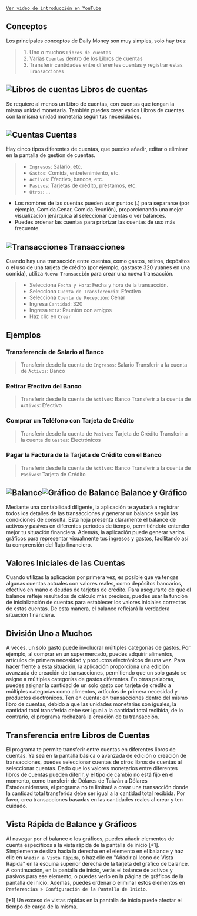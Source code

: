 [`Ver video de introducción en YouTube`](https://youtu.be/uN3GkA_Afuw)

## Conceptos

Los principales conceptos de Daily Money son muy simples, solo hay tres:

> 1. Uno o muchos `Libros de cuentas`
> 2. Varias `Cuentas` dentro de los Libros de cuentas
> 3. Transferir cantidades entre diferentes cuentas y registrar estas `Transacciones`

## ![Libros de cuentas](icon:///notebook-multiple) Libros de cuentas

Se requiere al menos un Libro de cuentas, con cuentas que tengan la misma unidad monetaria. También puedes crear varios Libros de cuentas con la misma unidad monetaria según tus necesidades.

## ![Cuentas](icon:///bookmark-multiple) Cuentas

Hay cinco tipos diferentes de cuentas, que puedes añadir, editar o eliminar en la pantalla de gestión de cuentas.

> - `Ingresos`: Salario, etc.
> - `Gastos`: Comida, entretenimiento, etc.
> - `Activos`: Efectivo, bancos, etc.
> - `Pasivos`: Tarjetas de crédito, préstamos, etc.
> - `Otros`: ...

* Los nombres de las cuentas pueden usar puntos (.) para separarse (por ejemplo, Comida.Cenar, Comida.Reunión), proporcionando una mejor visualización jerárquica al seleccionar cuentas o ver balances.
* Puedes ordenar las cuentas para priorizar las cuentas de uso más frecuente.

## ![Transacciones](icon:///receipt) Transacciones 

Cuando hay una transacción entre cuentas, como gastos, retiros, depósitos o el uso de una tarjeta de crédito (por ejemplo, gastaste 320 yuanes en una comida), utiliza `Nueva Transacción` para crear una nueva transacción.
> - Selecciona `Fecha y Hora`: Fecha y hora de la transacción.
> - Selecciona `Cuenta de Transferencia`: Efectivo
> - Selecciona `Cuenta de Recepción`: Cenar
> - Ingresa `Cantidad`: 320
> - Ingresa `Nota`: Reunión con amigos
> - Haz clic en `Crear`

## Ejemplos

### Transferencia de Salario al Banco

> Transferir desde la cuenta de `Ingresos`: Salario
> Transferir a la cuenta de `Activos`: Banco

### Retirar Efectivo del Banco

> Transferir desde la cuenta de `Activos`: Banco
> Transferir a la cuenta de `Activos`: Efectivo

### Comprar un Teléfono con Tarjeta de Crédito

> Transferir desde la cuenta de `Pasivos`: Tarjeta de Crédito
> Transferir a la cuenta de `Gastos`: Electrónicos

### Pagar la Factura de la Tarjeta de Crédito con el Banco

> Transferir desde la cuenta de `Activos`: Banco 
> Transferir a la cuenta de `Pasivos`: Tarjeta de Crédito

## ![Balance](icon:///scale-balance)![Gráfico de Balance](icon:///chart-pie) Balance y Gráfico

Mediante una contabilidad diligente, la aplicación te ayudará a registrar todos los detalles de las transacciones y generar un balance según las condiciones de consulta. Esta hoja presenta claramente el balance de activos y pasivos en diferentes períodos de tiempo, permitiéndote entender mejor tu situación financiera. Además, la aplicación puede generar varios gráficos para representar visualmente tus ingresos y gastos, facilitando así tu comprensión del flujo financiero.

## Valores Iniciales de las Cuentas

Cuando utilizas la aplicación por primera vez, es posible que ya tengas algunas cuentas actuales con valores reales, como depósitos bancarios, efectivo en mano o deudas de tarjetas de crédito. Para asegurarte de que el balance refleje resultados de cálculo más precisos, puedes usar la función de inicialización de cuentas para establecer los valores iniciales correctos de estas cuentas. De esta manera, el balance reflejará la verdadera situación financiera.

## División Uno a Muchos

A veces, un solo gasto puede involucrar múltiples categorías de gastos. Por ejemplo, al comprar en un supermercado, puedes adquirir alimentos, artículos de primera necesidad y productos electrónicos de una vez. Para hacer frente a esta situación, la aplicación proporciona una edición avanzada de creación de transacciones, permitiendo que un solo gasto se asigne a múltiples categorías de gastos diferentes. En otras palabras, puedes asignar la cantidad de un solo gasto con tarjeta de crédito a múltiples categorías como alimentos, artículos de primera necesidad y productos electrónicos. Ten en cuenta: en transacciones dentro del mismo libro de cuentas, debido a que las unidades monetarias son iguales, la cantidad total transferida debe ser igual a la cantidad total recibida, de lo contrario, el programa rechazará la creación de tu transacción.

## Transferencia entre Libros de Cuentas

El programa te permite transferir entre cuentas en diferentes libros de cuentas. Ya sea en la pantalla básica o avanzada de edición o creación de transacciones, puedes seleccionar cuentas de otros libros de cuentas al seleccionar cuentas. Dado que los valores monetarios entre diferentes libros de cuentas pueden diferir, y el tipo de cambio no está fijo en el momento, como transferir de Dólares de Taiwán a Dólares Estadounidenses, el programa no te limitará a crear una transacción donde la cantidad total transferida debe ser igual a la cantidad total recibida. Por favor, crea transacciones basadas en las cantidades reales al crear y ten cuidado.

## Vista Rápida de Balance y Gráficos

Al navegar por el balance o los gráficos, puedes añadir elementos de cuenta específicos a la vista rápida de la pantalla de inicio [*1]. Simplemente desliza hacia la derecha en el elemento en el balance y haz clic en `Añadir a Vista Rápida`, o haz clic en "Añadir al Icono de Vista Rápida" en la esquina superior derecha de la tarjeta del gráfico de balance. A continuación, en la pantalla de inicio, verás el balance de activos y pasivos para ese elemento, o puedes verlo en la página de gráficos de la pantalla de inicio. Además, puedes ordenar o eliminar estos elementos en `Preferencias > Configuración de la Pantalla de Inicio`.

[*1] Un exceso de vistas rápidas en la pantalla de inicio puede afectar el tiempo de carga de la misma.